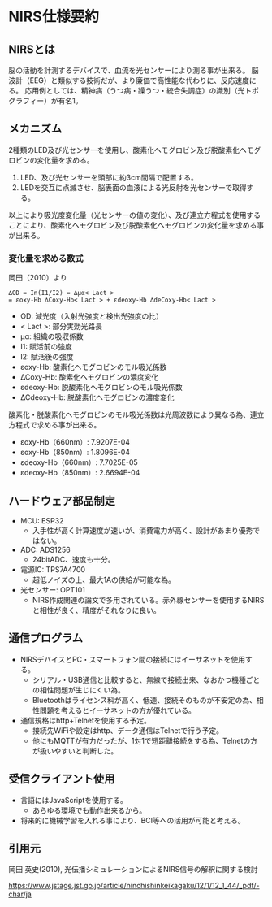 # NIRS仕様要約

## NIRSとは

脳の活動を計測するデバイスで、血流を光センサーにより測る事が出来る。
脳波計（EEG）と類似する技術だが、より廉価で高性能な代わりに、反応速度にる。
応用例としては、精神病（うつ病・躁うつ・統合失調症）の識別（光トポグラフィー）が有名1。


## メカニズム

2種類のLED及び光センサーを使用し、酸素化ヘモグロビン及び脱酸素化ヘモグロビンの変化量を求める。

  1. LED、及び光センサーを頭部に約3cm間隔で配置する。
  2. LEDを交互に点滅させ、脳表面の血液による光反射を光センサーで取得する。

以上により吸光度変化量（光センサーの値の変化）、及び連立方程式を使用することにより、酸素化ヘモグロビン及び脱酸素化ヘモグロビンの変化量を求める事が出来る。


### 変化量を求める数式

岡田（2010）より

```
∆OD = In(I1/I2) = ∆μα< Lact >
= εoxy-Hb ∆Coxy-Hb< Lact > + εdeoxy-Hb ∆deCoxy-Hb< Lact >
```

  * OD: 減光度（入射光強度と検出光強度の比）
  * < Lact >: 部分実効光路長
  * μα: 組織の吸収係数
  * I1: 賦活前の強度
  * I2: 賦活後の強度
  * εoxy-Hb: 酸素化ヘモグロビンのモル吸光係数
  * ∆Coxy-Hb: 酸素化ヘモグロビンの濃度変化
  * εdeoxy-Hb: 脱酸素化ヘモグロビンのモル吸光係数
  * ∆Cdeoxy-Hb: 脱酸素化ヘモグロビンの濃度変化

酸素化・脱酸素化ヘモグロビンのモル吸光係数は光周波数により異なる為、連立方程式で求める事が出来る。

  * εoxy-Hb（660nm）: 7.9207E-04
  * εoxy-Hb（850nm）: 1.8096E-04
  * εdeoxy-Hb（660nm）: 7.7025E-05
  * εdeoxy-Hb（850nm）: 2.6694E-04


## ハードウェア部品制定

  * MCU: ESP32
    * 入手性が高く計算速度が速いが、消費電力が高く、設計があまり優秀ではない。
  * ADC: ADS1256
    * 24bitADC、速度も十分。
  * 電源IC: TPS7A4700
    * 超低ノイズの上、最大1Aの供給が可能な為。
  * 光センサー: OPT101
    * NIRS作成関連の論文で多用されている。赤外線センサーを使用するNIRSと相性が良く、精度がそれなりに良い。


## 通信プログラム

  * NIRSデバイスとPC・スマートフォン間の接続にはイーサネットを使用する。
    * シリアル・USB通信と比較すると、無線で接続出来、なおかつ機種ごとの相性問題が生じにくい為。
    * Bluetoothはライセンス料が高く、低速、接続そのものが不安定の為、相性問題を考えるとイーサネットの方が優れている。
  * 通信規格はhttp+Telnetを使用する予定。
    * 接続先WiFiや設定はhttp、データ通信はTelnetで行う予定。
    * 他にもMQTTが有力だったが、1対1で短距離接続をする為、Telnetの方が扱いやすいと判断した。


## 受信クライアント使用

  * 言語にはJavaScriptを使用する。
    * あらゆる環境でも動作出来るから。
  * 将来的に機械学習を入れる事により、BCI等への活用が可能と考える。



## 引用元

岡田 英史(2010), 光伝播シミュレーションによるNIRS信号の解釈に関する検討

https://www.jstage.jst.go.jp/article/ninchishinkeikagaku/12/1/12_1_44/_pdf/-char/ja

  